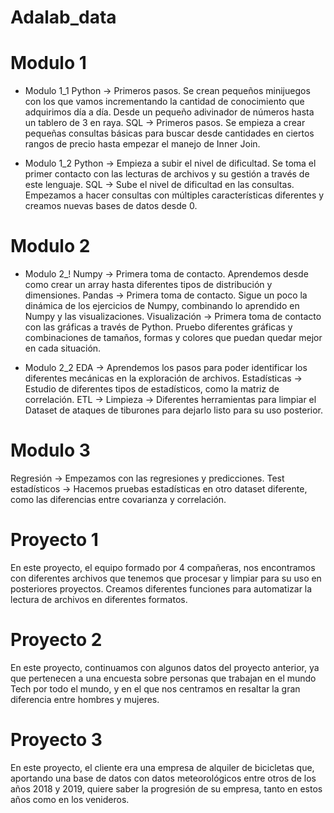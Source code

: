 # Adalab_data
# Modulo 1

- Modulo 1_1
Python -> Primeros pasos. Se crean pequeños minijuegos con los que vamos incrementando la cantidad de conocimiento que adquirimos día a día. Desde un pequeño adivinador de números hasta un tablero de 3 en raya.
SQL -> Primeros pasos. Se empieza a crear pequeñas consultas básicas para buscar desde cantidades en ciertos rangos de precio hasta empezar el manejo de Inner Join.

- Modulo 1_2
Python -> Empieza a subir el nivel de dificultad. Se toma el primer contacto con las lecturas de archivos y su gestión a través de este lenguaje.
SQL -> Sube el nivel de dificultad en las consultas. Empezamos a hacer consultas con múltiples características diferentes y creamos nuevas bases de datos desde 0.

# Modulo 2

- Modulo 2_!
Numpy -> Primera toma de contacto. Aprendemos desde como crear un array hasta diferentes tipos de distribución y dimensiones. 
Pandas -> Primera toma de contacto. Sigue un poco la dinámica de los ejercicios de Numpy, combinando lo aprendido en Numpy y las visualizaciones.
Visualización -> Primera toma de contacto con las gráficas a través de Python. Pruebo diferentes gráficas y combinaciones de tamaños, formas y colores que puedan quedar mejor en cada situación.

- Modulo 2_2
EDA -> Aprendemos los pasos para poder identificar los diferentes mecánicas en la exploración de archivos.
Estadísticas -> Estudio de diferentes tipos de estadísticos, como la matriz de correlación. 
ETL ->
Limpieza -> Diferentes herramientas para limpiar el Dataset de ataques de tiburones para dejarlo listo para su uso posterior.

# Modulo 3

Regresión -> Empezamos con las regresiones y predicciones.
Test estadísticos -> Hacemos pruebas estadísticas en otro dataset diferente, como las diferencias entre covarianza y correlación.

# Proyecto 1

En este proyecto, el equipo formado por 4 compañeras, nos encontramos con diferentes archivos que tenemos que procesar y limpiar para su uso en posteriores proyectos. Creamos diferentes funciones para automatizar la lectura de archivos en diferentes formatos.

# Proyecto 2

En este proyecto, continuamos con algunos datos del proyecto anterior, ya que pertenecen a una encuesta sobre personas que trabajan en el mundo Tech por todo el mundo, y en el que nos centramos en resaltar la gran diferencia entre hombres y mujeres.

# Proyecto 3
 En este proyecto, el cliente era una empresa de alquiler de bicicletas que, aportando una base de datos con datos meteorológicos entre otros de los años 2018 y 2019, quiere saber la progresión de su empresa, tanto en estos años como en los venideros.